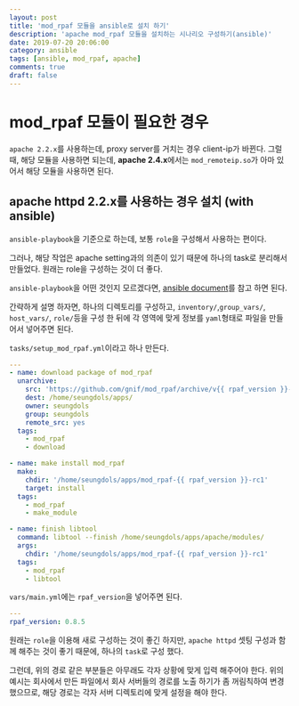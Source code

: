 ```yaml
---
layout: post
title: 'mod_rpaf 모듈을 ansible로 설치 하기'
description: 'apache mod_rpaf 모듈을 설치하는 시나리오 구성하기(ansible)'
date: 2019-07-20 20:06:00
category: ansible
tags: [ansible, mod_rpaf, apache]
comments: true
draft: false
---
```


# mod_rpaf 모듈이 필요한 경우

`apache 2.2.x`를 사용하는데, proxy server를 거치는 경우 client-ip가 바뀐다. 그럴때, 해당 모듈을 사용하면 되는데, **apache 2.4.x**에서는 `mod_remoteip.so`가 아마 있어서 해당 모듈을 사용하면 된다.

## apache httpd 2.2.x를 사용하는 경우 설치 (with ansible)

`ansible-playbook`을 기준으로 하는데, 보통 `role`을 구성해서 사용하는 편이다.

그러나, 해당 작업은 apache setting과의 의존이 있기 때문에 하나의 task로 분리해서 만들었다. 원래는 role을 구성하는 것이 더 좋다.

`ansible-playbook`을 어떤 것인지 모르겠다면, [ansible document](https://docs.ansible.com/ansible/latest/user_guide/playbooks_intro.html)를 참고 하면 된다.

간략하게 설명 하자면, 하나의 디렉토리를 구성하고, `inventory/`,`group_vars/`, `host_vars/`, `role/`등을 구성 한 뒤에 각 영역에 맞게 정보를 `yaml`형태로 파일을 만들어서 넣어주면 된다.

`tasks/setup_mod_rpaf.yml`이라고 하나 만든다.

```yaml
---
- name: download package of mod_rpaf
  unarchive:
    src: 'https://github.com/gnif/mod_rpaf/archive/v{{ rpaf_version }}-rc1.tar.gz'
    dest: /home/seungdols/apps/
    owner: seungdols
    group: seungdols
    remote_src: yes
  tags:
    - mod_rpaf
    - download

- name: make install mod_rpaf
  make:
    chdir: '/home/seungdols/apps/mod_rpaf-{{ rpaf_version }}-rc1'
    target: install
  tags:
    - mod_rpaf
    - make_module

- name: finish libtool
  command: libtool --finish /home/seungdols/apps/apache/modules/
  args:
    chdir: '/home/seungdols/apps/mod_rpaf-{{ rpaf_version }}-rc1'
  tags:
    - mod_rpaf
    - libtool
```

`vars/main.yml`에는 `rpaf_version`을 넣어주면 된다.

```yaml
---
rpaf_version: 0.8.5
```

원래는 `role`을 이용해 새로 구성하는 것이 좋긴 하지만, `apache httpd` 셋팅 구성과 함께 해주는 것이 좋기 때문에, 하나의 `task`로 구성 했다.

그런데, 위의 경로 같은 부분들은 아무래도 각자 상황에 맞게 입력 해주어야 한다. 위의 예시는 회사에서 만든 파일에서 회사 서버들의 경로를 노출 하기가 좀 꺼림칙하여 변경했으므로, 해당 경로는 각자 서버 디렉토리에 맞게 설정을 해야 한다.
